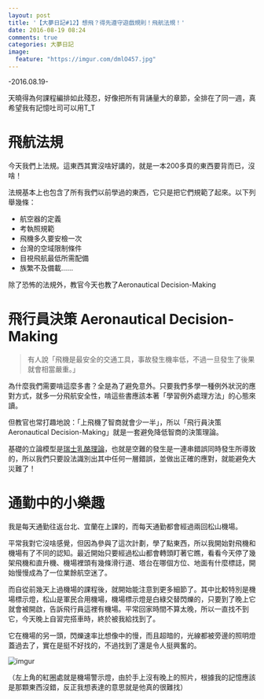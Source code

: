 ```yaml
---
layout: post
title: '【大夢日記#12】想飛？得先遵守遊戲規則！飛航法規！'
date: 2016-08-19 08:24
comments: true
categories: 大夢日記
image:
  feature: "https://imgur.com/dmlO457.jpg"
---
```


-2016.08.19-

天曉得為何課程編排如此殘忍，好像把所有背誦量大的章節，全排在了同一週，真希望我有記憶吐司可以用T_T

<!-- more -->

# 飛航法規

今天我們上法規。這東西其實沒啥好講的，就是一本200多頁的東西要背而已，沒啥！

法規基本上也包含了所有我們以前學過的東西，它只是把它們規範了起來。以下列舉幾條：

- 航空器的定義
- 考執照規範
- 飛機多久要安檢一次
- 台灣的空域限制條件
- 目視飛航最低所需配備
- 族繁不及備載......

除了恐怖的法規外，教官今天也教了Aeronautical Decision-Making

# 飛行員決策 Aeronautical Decision-Making

> 有人說「飛機是最安全的交通工具，事故發生機率低，不過一旦發生了後果就會相當嚴重。」

為什麼我們需要啃這麼多書？全是為了避免意外。只要我們多學一種例外狀況的應對方式，就多一分飛航安全性，啃這些書應該本著「學習例外處理方法」的心態來讀。

但教官也常打趣地說：「上飛機了智商就會少一半」，所以「飛行員決策 Aeronautical Decision-Making」就是一套避免降低智商的決策理論。

基礎的立論模型是[瑞士乳酪理論](https://olofsdesign.wordpress.com/2015/08/01/%E7%91%9E%E5%A3%AB%E4%B9%B3%E9%85%AA%E7%90%86%E8%AB%96-swiss-cheese-model/)，也就是空難的發生是一連串錯誤同時發生所導致的，所以我們只要設法識別出其中任何一層錯誤，並做出正確的應對，就能避免大災難了！

# 通勤中的小樂趣

我是每天通勤往返台北、宜蘭在上課的，而每天通勤都會經過兩回松山機場。

平常我對它沒啥感覺，但因為參與了這次計劃，學了點東西，所以我開始對飛機和機場有了不同的認知。最近開始只要經過松山都會轉頭盯著它瞧，看看今天停了幾架飛機和直升機、機場裡頭有幾條滑行道、塔台在哪個方位、地面有什麼標誌，開始慢慢成為了一位業餘航空迷了。

而自從前幾天上過機場的課程後，就開始能注意到更多細節了。其中比較特別是機場標示燈，松山是軍民合用機場，機場標示燈是白綠交替閃爍的，只要到了晚上它就會被開啟，告訴飛行員這裡有機場。平常回家時間不算太晚，所以一直找不到它，今天晚上自習完搭車時，終於被我給找到了。

它在機場的另一頭，閃爍速率比想像中的慢，而且超暗的，光線都被旁邊的照明燈蓋過去了，實在是挺不好找的，不過找到了還是令人挺興奮的。

![imgur](https://imgur.com/DgmADOw.jpg)

（左上角的紅圈處就是機場警示燈，由於手上沒有晚上的照片，根據我的記憶應該是那顆東西沒錯，反正我想表達的意思就是他真的很難找）